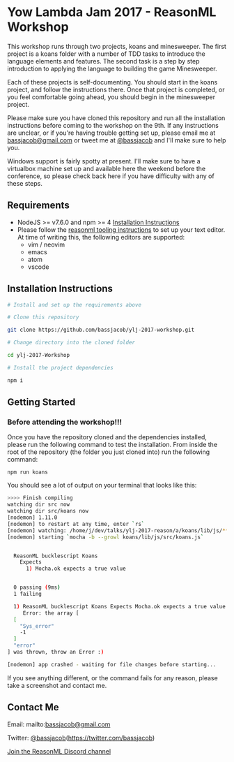 # Yow Lambda Jam 2017 - ReasonML Workshop

This workshop runs through two projects, koans and minesweeper. The first project is a koans folder with a number of TDD tasks to introduce the language elements and features. The second task is a step by step introduction to applying the language to building the game Minesweeper.

Each of these projects is self-documenting. You should start in the koans project, and follow the instructions there. Once that project is completed, or you feel comfortable going ahead, you should begin in the minesweeper project.

Please make sure you have cloned this repository and run all the installation instructions before coming to the workshop on the 9th. If any instructions are unclear, or if you're having trouble getting set up, please email me at bassjacob@gmail.com or tweet me at [@bassjacob](https://twitter.com/bassjacob) and I'll make sure to help you.

Windows support is fairly spotty at present. I'll make sure to have a virtualbox machine set up and available here the weekend before the conference, so please check back here if you have difficulty with any of these steps.

## Requirements

*   NodeJS >= v7.6.0 and npm >= 4 [Installation Instructions](https://nodejs.org/en/download/current/)
*   Please follow the [reasonml tooling instructions](https://facebook.github.io/reason/tools.html#editor-integration) to set up your text editor. At time of writing this, the following editors are supported:
    *   vim / neovim
    *   emacs
    *   atom
    *   vscode

## Installation Instructions

```bash
# Install and set up the requirements above

# Clone this repository

git clone https://github.com/bassjacob/ylj-2017-workshop.git

# Change directory into the cloned folder

cd ylj-2017-Workshop

# Install the project dependencies

npm i
```

## Getting Started

### Before attending the workshop!!!

Once you have the repository cloned and the dependencies installed, please run the following command to test the installation. From inside the root of the repository (the folder you just cloned into) run the following command:

```
npm run koans
```

You should see a lot of output on your terminal that looks like this:

```bash
>>>> Finish compiling
watching dir src now
watching dir src/koans now
[nodemon] 1.11.0
[nodemon] to restart at any time, enter `rs`
[nodemon] watching: /home/j/dev/talks/ylj-2017-reason/a/koans/lib/js/**/*
[nodemon] starting `mocha -b --growl koans/lib/js/src/koans.js`


  ReasonML bucklescript Koans
    Expects
      1) Mocha.ok expects a true value


  0 passing (9ms)
  1 failing

  1) ReasonML bucklescript Koans Expects Mocha.ok expects a true value:
     Error: the array [
  [
    "Sys_error"
    -1
  ]
  "error"
] was thrown, throw an Error :)

[nodemon] app crashed - waiting for file changes before starting...
```

If you see anything different, or the command fails for any reason, please take a screenshot and contact me.

## Contact Me

Email: mailto:bassjacob@gmail.com

Twitter: [@bassjacob](https://twitter.com/bassjacob)(https://twitter.com/bassjacob)

[Join the ReasonML Discord channel](https://discord.gg/U8zfzKF)
